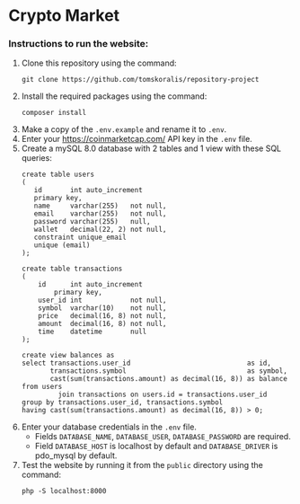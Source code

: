 # Crypto Market

### Instructions to run the website:

1. Clone this repository using the command:
   ```
   git clone https://github.com/tomskoralis/repository-project
   ```
2. Install the required packages using the command:
   ```
   composer install
   ```
3. Make a copy of the `.env.example` and rename it to `.env`.
4. Enter your https://coinmarketcap.com/ API key in the `.env` file.
5. Create a mySQL 8.0 database with 2 tables and 1 view with these SQL queries:
   ```
   create table users
   (
      id       int auto_increment
      primary key,
      name     varchar(255)   not null,
      email    varchar(255)   not null,
      password varchar(255)   null,
      wallet   decimal(22, 2) not null,
      constraint unique_email
      unique (email)
   );
   ```
   ```
   create table transactions
   (
       id      int auto_increment
           primary key,
       user_id int            not null,
       symbol  varchar(10)    not null,
       price   decimal(16, 8) not null,
       amount  decimal(16, 8) not null,
       time    datetime       null
   );
   ```
   ```
   create view balances as
   select transactions.user_id                             as id,
          transactions.symbol                              as symbol,
          cast(sum(transactions.amount) as decimal(16, 8)) as balance
   from users
            join transactions on users.id = transactions.user_id
   group by transactions.user_id, transactions.symbol
   having cast(sum(transactions.amount) as decimal(16, 8)) > 0;
   ```
6. Enter your database credentials in the `.env` file.
    - Fields `DATABASE_NAME`, `DATABASE_USER`, `DATABASE_PASSWORD` are required.
    - Field `DATABASE_HOST` is localhost by default and `DATABASE_DRIVER` is pdo_mysql by default.
7. Test the website by running it from the `public` directory using the command:
   ```
   php -S localhost:8000
   ```